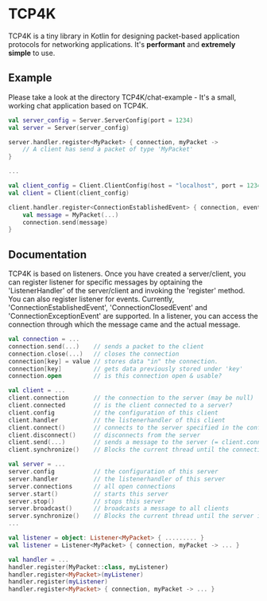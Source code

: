 # TCP4K
TCP4K is a tiny library in Kotlin for designing packet-based application protocols for networking applications.
It's **performant** and **extremely simple** to use.

## Example

Please take a look at the directory TCP4K/chat-example - It's a small, working chat application based on TCP4K.

```kotlin
val server_config = Server.ServerConfig(port = 1234)
val server = Server(server_config)

server.handler.register<MyPacket> { connection, myPacket ->
    // A client has send a packet of type 'MyPacket'
}

...

val client_config = Client.ClientConfig(host = "localhost", port = 1234)
val client = Client(client_config)

client.handler.register<ConnectionEstablishedEvent> { connection, event -> 
    val message = MyPacket(...)
    connection.send(message)
}
```

## Documentation
TCP4K is based on listeners. Once you have created a server/client, you can register listener for specific messages
by optaining the 'ListenerHandler' of the server/client and invoking the 'register' method. You can also register listener
for events. Currently, 'ConnectionEstablishedEvent', 'ConnectionClosedEvent' and 'ConnectionExceptionEvent' are supported.
In a listener, you can access the connection through which the message came and the actual message.

```kotlin
val connection = ...
connection.send(...)    // sends a packet to the client
connection.close(...)   // closes the connection
connection[key] = value // stores data "in" the connection.
connection[key]         // gets data previously stored under 'key'
connection.open         // is this connection open & usable?

val client = ...
client.connection       // the connection to the server (may be null)
client.connected        // is the client connected to a server?
client.config           // the configuration of this client
client.handler          // the listenerhandler of this client
client.connect()        // connects to the server specified in the configuration
client.disconnect()     // disconnects from the server
client.send(...)        // sends a message to the server (= client.connection.send(...))
client.synchronize()    // Blocks the current thread until the connection to the server is closed

val server = ...
server.config           // the configuration of this server
server.handler          // the listenerhandler of this server
server.connections      // all open connections
server.start()          // starts this server
server.stop()           // stops this server
server.broadcast()      // broadcasts a message to all clients
server.synchronize()    // Blocks the current thread until the server is stopped
...

val listener = object: Listener<MyPacket> { ......... }                 // creates a listener for a specific packet
val listener = Listener<MyPacket> { connection, myPacket -> ... }       // ^^^^^^^^

val handler = ...
handler.register(MyPacket::class, myListener)                           // registers the given listener
handler.register<MyPacket>(myListener)                                  // ^^^^
handler.register(myListener)                                            // ^^^^ (type can be inferred)
handler.register<MyPacket> { connection, myPacket -> ... }              // registers a new listener

```
